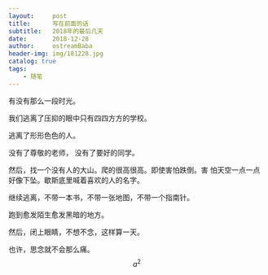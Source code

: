 ```yaml
---
layout:     post
title:      写在前面的话
subtitle:   2018年的最后几天
date:       2018-12-28
author:     ostreamBaba
header-img: img/181228.jpg
catalog: true
tags:
    - 随笔
---
```



有没有那么一段时光。

我们逃离了压抑的眼中只有四四方方的学校。

逃离了形形色色的人。

没有了尊敬的老师， 没有了要好的同学。

然后，找一个没有人的大山。爬的很高很高。即使害怕跌倒。害
怕天空一点一点好像下坠。歇斯底里喊着喜欢的人的名字。

继续逃离，不带一本书，不带一张地图，不带一个指南针。

跑到愈发陌生愈发黑暗的地方。

然后，闭上眼睛，不想不念，这样算一天。

也许，思念就不会那么痛。
$$
a^2
$$

